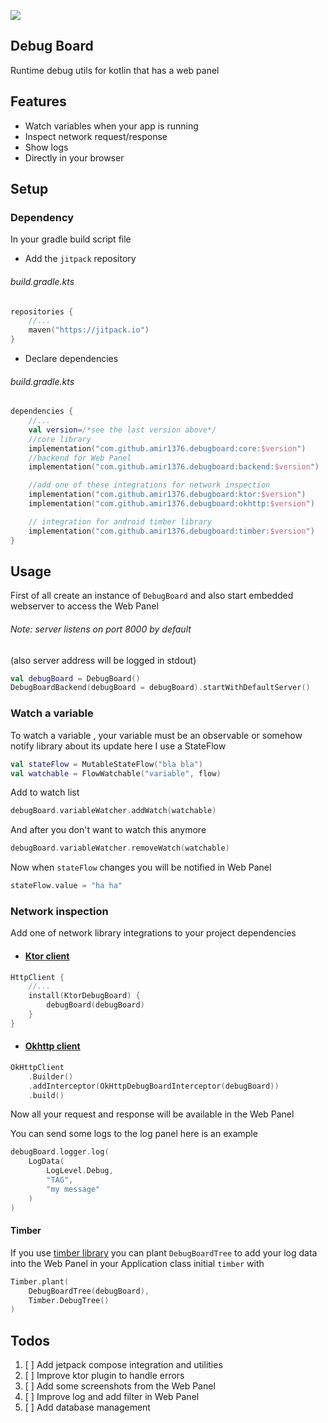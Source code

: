 [![](https://jitpack.io/v/amir1376/debugboard.svg)](https://jitpack.io/#amir1376/debugboard)
## Debug Board

Runtime debug utils for kotlin that has a web panel

## Features

- Watch variables when your app is running
- Inspect network request/response
- Show logs
- Directly in your browser

## Setup

### Dependency

In your gradle build script file

- Add the `jitpack` repository
###### build.gradle.kts
```kotlin 
repositories {
    //...
    maven("https://jitpack.io")
}
```

- Declare dependencies
###### build.gradle.kts
```kotlin 
dependencies {
    //...
    val version=/*see the last version above*/ 
    //core library
    implementation("com.github.amir1376.debugboard:core:$version")
    //backend for Web Panel
    implementation("com.github.amir1376.debugboard:backend:$version")

    //add one of these integrations for network inspection
    implementation("com.github.amir1376.debugboard:ktor:$version")
    implementation("com.github.amir1376.debugboard:okhttp:$version")

    // integration for android timber library
    implementation("com.github.amir1376.debugboard:timber:$version")
}
```

## Usage

First of all create an instance of `DebugBoard`
and also start embedded webserver to access the Web Panel

###### Note: server listens on port 8000 by default
(also server address will be logged in stdout)
```kotlin
val debugBoard = DebugBoard()
DebugBoardBackend(debugBoard = debugBoard).startWithDefaultServer()
```

### Watch a variable

To watch a variable , your variable must be an observable or somehow notify library about its update
here I use a StateFlow

```kotlin
val stateFlow = MutableStateFlow("bla bla")
val watchable = FlowWatchable("variable", flow)
```

Add to watch list

```kotlin
debugBoard.variableWatcher.addWatch(watchable)
```

And after you don't want to watch this anymore

```kotlin
debugBoard.variableWatcher.removeWatch(watchable)
```

Now when `stateFlow` changes you will be notified in Web Panel
```kotlin
stateFlow.value = "ha ha"  
```


### Network inspection

Add one of network library integrations to your project dependencies

- #### [Ktor client](https://github.com/ktorio/ktor)

```kotlin
HttpClient {
    //...
    install(KtorDebugBoard) {
        debugBoard(debugBoard)
    }
}
```

- #### [Okhttp client](https://github.com/square/okhttp)

```kotlin
OkHttpClient
    .Builder()
    .addInterceptor(OkHttpDebugBoardInterceptor(debugBoard))
    .build()
```

Now all your request and response will be available in the Web Panel

You can send some logs to the log panel here is an example

```kotlin
debugBoard.logger.log(
    LogData(
        LogLevel.Debug,
        "TAG",
        "my message"
    )
)
```
#### Timber
If you use [timber library](https://github.com/JakeWharton/timber) you can plant `DebugBoardTree` to add your log data
into the Web Panel
in your Application class initial `timber` with

```kotlin
Timber.plant(
    DebugBoardTree(debugBoard),
    Timber.DebugTree()
)
```

## Todos
1. [ ] Add jetpack compose integration and utilities
2. [ ] Improve ktor plugin to handle errors
3. [ ] Add some screenshots from the Web Panel
4. [ ] Improve log and add filter in Web Panel
5. [ ] Add database management
